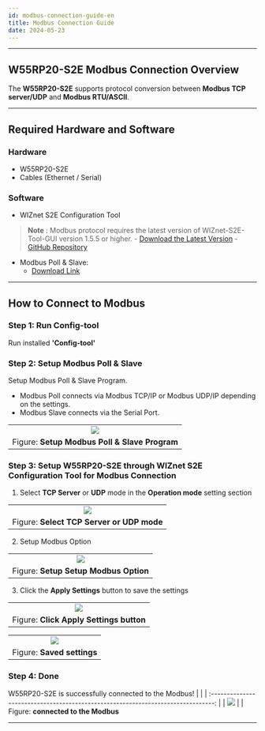 ```yaml
---
id: modbus-connection-guide-en
title: Modbus Connection Guide
date: 2024-05-23
---
```






-----



## W55RP20-S2E Modbus Connection Overview

The **W55RP20-S2E** supports protocol conversion between **Modbus TCP server/UDP** and **Modbus RTU/ASCII**.


-----



## Required Hardware and Software



### Hardware


  - W55RP20-S2E
  - Cables (Ethernet / Serial)



### Software

  - WIZnet S2E Configuration Tool 
  > **Note** : Modbus protocol requires the latest version of WIZnet-S2E-Tool-GUI version 1.5.5 or higher.
	- [Download the Latest Version](https://github.com/Wiznet/WIZnet-S2E-Tool-GUI/releases)
    - [GitHub Repository](https://github.com/Wiznet/WIZnet-S2E-Tool-GUI)
  - Modbus Poll & Slave:
	- [Download Link](https://www.modbustools.com/download.html)



-----



## How to Connect to Modbus



### Step 1: Run Config-tool

Run installed **'Config-tool'**


### Step 2: Setup Modbus Poll & Slave

Setup Modbus Poll & Slave Program.

  - Modbus Poll connects via Modbus TCP/IP or Modbus UDP/IP depending on the settings.
  - Modbus Slave connects via the Serial Port.

|                                                                                                |
| :--------------------------------------------------------------------------------------------: |
| ![](/img/products/s2e_module/wiz5xxsr-rp/modbus-connection-guide/setup_modbus_program.png) |
| Figure: **Setup Modbus Poll & Slave Program**                                                        |



### Step 3: Setup W55RP20-S2E through WIZnet S2E Configuration Tool for Modbus Connection

1. Select **TCP Server** or **UDP** mode in the **Operation mode** setting section

|                                                                                               |
| :-------------------------------------------------------------------------------------------: |
| ![](/img/products/s2e_module/wiz5xxsr-rp/modbus-connection-guide/select_operation_mode.png) |
| Figure: **Select TCP Server or UDP mode**                                                        |

2. Setup Modbus Option

|                                                                                                         |
| :-----------------------------------------------------------------------------------------------------: |
| ![](/img/products/s2e_module/wiz5xxsr-rp/modbus-connection-guide/setup_modbus_option.png) |
| Figure: **Setup Setup Modbus Option**                                                        |

3. Click the **Apply Settings** button to save the settings

|                                                                                                |
| :--------------------------------------------------------------------------------------------: |
| ![](/img/products/s2e_module/wiz5xxsr-rp/modbus-connection-guide/apply_settings.png) |
| Figure: **Click Apply Settings button**                                                        |

|                                                                                   |
| :-------------------------------------------------------------------------------: |
| ![](/img/products/s2e_module/wiz5xxsr-rp/modbus-connection-guide/saved_settings.png) |
| Figure: **Saved settings**                                                        |




### Step 4: Done

W55RP20-S2E is successfully connected to the Modbus!
|                                                                                   |
| :-------------------------------------------------------------------------------: |
| ![](/img/products/s2e_module/wiz5xxsr-rp/modbus-connection-guide/connect_modbus.png) |
| Figure: **connected to the Modbus**  


-----

